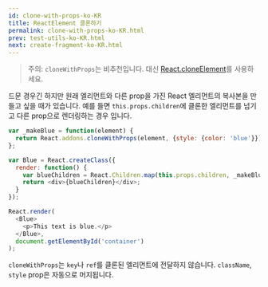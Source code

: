```yaml
---
id: clone-with-props-ko-KR
title: ReactElement 클론하기
permalink: clone-with-props-ko-KR.html
prev: test-utils-ko-KR.html
next: create-fragment-ko-KR.html
---
```


> 주의:
> `cloneWithProps`는 비추천입니다. 대신 [React.cloneElement](top-level-api.html#react.cloneelement)를 사용하세요.

드문 경우긴 하지만 원래 엘리먼트와 다른 prop을 가진 React 엘리먼트의 복사본을 만들고 싶을 때가 있습니다. 예를 들면 `this.props.children`에 클론한 엘리먼트를 넘기고 다른 prop으로 렌더링하는 경우 입니다.

```js
var _makeBlue = function(element) {
  return React.addons.cloneWithProps(element, {style: {color: 'blue'}});
};

var Blue = React.createClass({
  render: function() {
    var blueChildren = React.Children.map(this.props.children, _makeBlue);
    return <div>{blueChildren}</div>;
  }
});

React.render(
  <Blue>
    <p>This text is blue.</p>
  </Blue>,
  document.getElementById('container')
);
```

`cloneWithProps`는 `key`나 `ref`를 클론된 엘리먼트에 전달하지 않습니다. `className`, `style` prop은 자동으로 머지됩니다.
